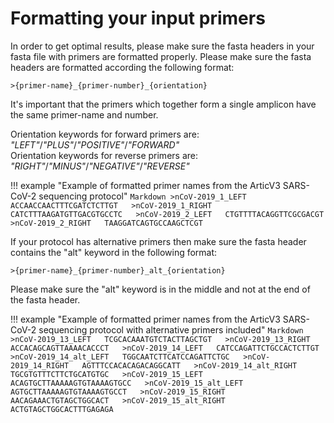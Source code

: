# Formatting your input primers

In order to get optimal results, please make sure the fasta headers in your fasta file with primers are formatted properly. Please make sure the fasta headers are formatted according the following format:

`>{primer-name}_{primer-number}_{orientation}`

It's important that the primers which together form a single amplicon have the same primer-name and number.  

Orientation keywords for forward primers are: *"LEFT"*/*"PLUS"*/*"POSITIVE"*/*"FORWARD"*  
Orientation keywords for reverse primers are: *"RIGHT"*/*"MINUS"*/*"NEGATIVE"*/*"REVERSE"*

!!! example "Example of formatted primer names from the ArticV3 SARS-CoV-2 sequencing protocol"
    ```Markdown
    >nCoV-2019_1_LEFT  
    ACCAACCAACTTTCGATCTCTTGT  
    >nCoV-2019_1_RIGHT  
    CATCTTTAAGATGTTGACGTGCCTC  
    >nCoV-2019_2_LEFT  
    CTGTTTTACAGGTTCGCGACGT  
    >nCoV-2019_2_RIGHT  
    TAAGGATCAGTGCCAAGCTCGT
    ```

If your protocol has alternative primers then make sure the fasta header contains the "alt" keyword in the following format:

`>{primer-name}_{primer-number}_alt_{orientation}`  

Please make sure the "alt" keyword is in the middle and not at the end of the fasta header.

!!! example "Example of formatted primer names from the ArticV3 SARS-CoV-2 sequencing protocol with alternative primers included"
    ```Markdown
    >nCoV-2019_13_LEFT  
    TCGCACAAATGTCTACTTAGCTGT  
    >nCoV-2019_13_RIGHT  
    ACCACAGCAGTTAAAACACCCT  
    >nCoV-2019_14_LEFT  
    CATCCAGATTCTGCCACTCTTGT  
    >nCoV-2019_14_alt_LEFT  
    TGGCAATCTTCATCCAGATTCTGC  
    >nCoV-2019_14_RIGHT  
    AGTTTCCACACAGACAGGCATT  
    >nCoV-2019_14_alt_RIGHT  
    TGCGTGTTTCTTCTGCATGTGC  
    >nCoV-2019_15_LEFT  
    ACAGTGCTTAAAAAGTGTAAAAGTGCC  
    >nCoV-2019_15_alt_LEFT  
    AGTGCTTAAAAAGTGTAAAAGTGCCT  
    >nCoV-2019_15_RIGHT  
    AACAGAAACTGTAGCTGGCACT  
    >nCoV-2019_15_alt_RIGHT  
    ACTGTAGCTGGCACTTTGAGAGA
    ```